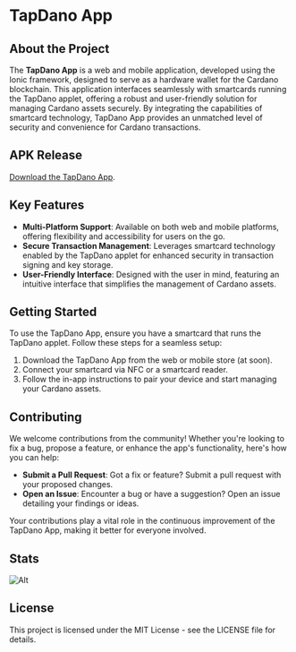 # TapDano App

## About the Project
The **TapDano App** is a web and mobile application, developed using the Ionic framework, designed to serve as a hardware wallet for the Cardano blockchain.
This application interfaces seamlessly with smartcards running the TapDano applet, offering a robust and user-friendly solution for managing Cardano assets securely.
By integrating the capabilities of smartcard technology, TapDano App provides an unmatched level of security and convenience for Cardano transactions.

## APK Release
[Download the TapDano App](https://github.com/tapdano/app/raw/main/tapdano.apk).

## Key Features
- **Multi-Platform Support**: Available on both web and mobile platforms, offering flexibility and accessibility for users on the go.
- **Secure Transaction Management**: Leverages smartcard technology enabled by the TapDano applet for enhanced security in transaction signing and key storage.
- **User-Friendly Interface**: Designed with the user in mind, featuring an intuitive interface that simplifies the management of Cardano assets.

## Getting Started
To use the TapDano App, ensure you have a smartcard that runs the TapDano applet. Follow these steps for a seamless setup:
1. Download the TapDano App from the web or mobile store (at soon).
2. Connect your smartcard via NFC or a smartcard reader.
3. Follow the in-app instructions to pair your device and start managing your Cardano assets.

## Contributing
We welcome contributions from the community! Whether you're looking to fix a bug, propose a feature, or enhance the app's functionality, here's how you can help:
- **Submit a Pull Request**: Got a fix or feature? Submit a pull request with your proposed changes.
- **Open an Issue**: Encounter a bug or have a suggestion? Open an issue detailing your findings or ideas.

Your contributions play a vital role in the continuous improvement of the TapDano App, making it better for everyone involved.

## Stats
![Alt](https://repobeats.axiom.co/api/embed/f2360897477fe53b830d9282b6daf27d09fda213.svg "Repobeats analytics image")

## License
This project is licensed under the MIT License - see the LICENSE file for details.
